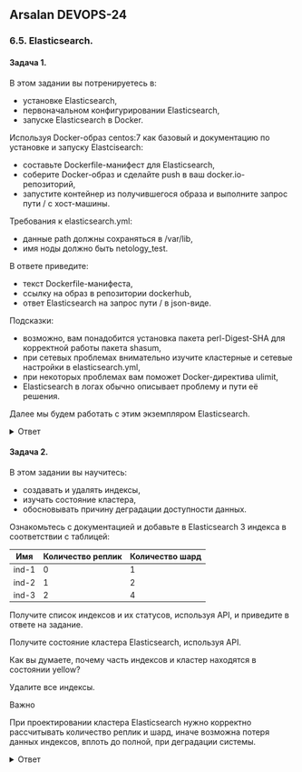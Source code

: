 ## Arsalan DEVOPS-24

### 6.5. Elasticsearch. 

#### Задача 1.

В этом задании вы потренируетесь в:
* установке Elasticsearch,
* первоначальном конфигурировании Elasticsearch,
* запуске Elasticsearch в Docker.

Используя Docker-образ centos:7 как базовый и документацию по установке и запуску Elastcisearch:
* составьте Dockerfile-манифест для Elasticsearch,
* соберите Docker-образ и сделайте push в ваш docker.io-репозиторий,
* запустите контейнер из получившегося образа и выполните запрос пути / c хост-машины.

Требования к elasticsearch.yml:
* данные path должны сохраняться в /var/lib,
* имя ноды должно быть netology_test.

В ответе приведите:
* текст Dockerfile-манифеста,
* ссылку на образ в репозитории dockerhub,
* ответ Elasticsearch на запрос пути / в json-виде.

Подсказки:
* возможно, вам понадобится установка пакета perl-Digest-SHA для корректной работы пакета shasum,
* при сетевых проблемах внимательно изучите кластерные и сетевые настройки в elasticsearch.yml,
* при некоторых проблемах вам поможет Docker-директива ulimit,
* Elasticsearch в логах обычно описывает проблему и пути её решения.

Далее мы будем работать с этим экземпляром Elasticsearch.

<details>
<summary>Ответ</summary>

![task1_1.png](65%2Ftask1_1.png)
![task1_1.5.png](65%2Ftask1_1.5.png)
![task1_2.png](65%2Ftask1_2.png)

https://hub.docker.com/r/arstomorrow/elastic/tags

</details>

#### Задача 2.

В этом задании вы научитесь:

* создавать и удалять индексы,
* изучать состояние кластера,
* обосновывать причину деградации доступности данных.

Ознакомьтесь с документацией и добавьте в Elasticsearch 3 индекса в соответствии с таблицей:

| Имя | Количество реплик | Количество шард |
|-----|-------------------|-----------------|
| ind-1| 0 | 1 |
| ind-2 | 1 | 2 |
| ind-3 | 2 | 4 |


Получите список индексов и их статусов, используя API, и приведите в ответе на задание.

Получите состояние кластера Elasticsearch, используя API.

Как вы думаете, почему часть индексов и кластер находятся в состоянии yellow?

Удалите все индексы.

Важно

При проектировании кластера Elasticsearch нужно корректно рассчитывать количество реплик и шард, 
иначе возможна потеря данных индексов, вплоть до полной, при деградации системы.

<details>
<summary>Ответ</summary>

</details>
